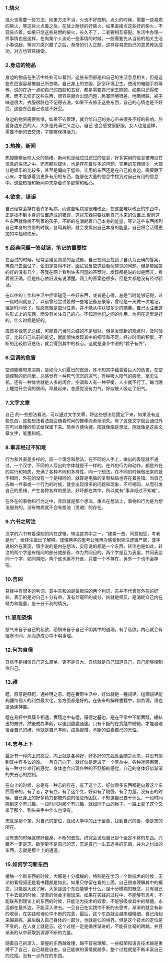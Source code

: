 ### 1.烧火

烧火也需要一些方法，如果方法不当，火也不好控制。点火的时候，需要一些易燃的柴火，等这些火点着之后，在放上耐烧的好柴火，如果直接点这些好的柴火，不容易点着，如果只烧这些易燃的柴火，长久不了，二者要相互搭配。生活中办理一件事情也是这样，在向某个人谈论一些事情的时候，一般需要先从当前的相关生活小事说起，等对方感兴趣了之后，渐渐的引入正题，这样容易把自己的意思传达成功，对方也容易接受。

### 2.身边的物品

身边的物品在生活中处处可以看到，这些东西都是和自己的生活息息相关，但是这些东西很容易被自己所忽略，自己身上的衣服，卧室环境卫生，使用的电脑手机等等，说的在近一点如自己的四肢和五官，都是需要自己家去照顾，如果只记得使用，而不去修正这些东西，很容易就会出现问题，卧室环境很差，地面很脏，被子味道很大，衣服很脏也不记得去洗，如果不去修正这些东西，自己的心情也是不好受，这些东西自己也是不好受。

身边的物资需要修缮，如果不去管理，就会给自己的身心带来很多不好的影响。热爱身边东西的人，大多是充满仁义之心，自己 也会感觉很舒服。女人也是这样，需要不断的去交流，才能够保持活力。

### 3.热搜，新闻

热搜能够反映大众的情绪，新闻也是经过过滤过的信息，好多实用的信息被淹没在信息的洪流之中。还有那些媒体，也是存在着许多的问题，实用的东西很少，大部分是娱乐的比较多，甚至是偏向于低俗。实用的东西还是在自己的身边。需要静下心来，才能够看到更多有用的东西，能够在大量的信息中找到对自己有用的信息中。这些热搜和新闻中夹杂着许多欲望和私心。

### 4.欲念，错误

自己经常会存在着许多毛病，而这些毛病是很难改正，在这些难以改正的东西中，正是找不到本身的位置造成的错误，这些东西只要找到自己本来的位置上,否则这些东西就像找不到家的孩子，不断的在消耗着自己本身的能量，等让这些东西找到自己本身的位置的时候，各司其职，就会发挥出自己本身的能量，自己将会活得更加的幸福和快乐。

### 5.经典问题一答就错，笔记的重要性

在面试的时候，经常会碰见熟悉的面试题，自己在网上找到了自认为正确的答案，等自己去面试了，依旧是答得不好，面试官反应这些看似常见的问题，但是能回答的好的没有几个。等我在网上看到许多问题的答案时，发现都是说的似是而非，看着很正确，但是核心依旧没有说清楚。网上的答案也很多，但是大都是没有经过验证。

在以往的工作和生活中经常碰见一些好东西，或者是心得，总是当时能够记得，过一段时间就忘了，以前曾经尝试着做一些笔记备忘录等，曾经是一天做一次笔记，但是时间长了，就感觉像是应付任务，并不能从中获取多少的能量。自己太注重这些形式上的东西，而没有关注自己的心。不知道他们之间的作用，为何在这里是好的，什么时候是好的。

应该多做笔记总结，可能自己当时总结的不是很对，但是发现新的观点时，及时验证，比较自己以前的笔记，就能很快发现其中的细节和不足。经过时间的积累，不断的比较验证总结，就会得到其中的核心。这就是谦卦中说的“君子有终”。

### 6.空调的危害

空调能够带来凉爽，是如今人们夏日的首选，殊不知其中蕴含着巨大的危害。在空调控制的房间里，总感觉有一种死气沉沉的凉气，有种吸人阳气的感觉，毫无生机。还有一种体会就是人多的场合，空调和人有一种平衡，人少就不行了。每当晚上睡觉开空调的房间，早晨起来，总感觉没有力气，好似被人吸走了阳气。

### 7.文字文章 

自己 的一些想法看法，可以通过文字文章，将这些想法给固定下来，如果没有这些东西，这些想法看法就会随着时间的推移而渐渐消失。有了这些文字就会通过外在可以看懂的形式给保留下来。简单方便快捷。阳就像像是想法，阴就像是这些文章文字，笔墨和纸。

### 8.事非经过不知难

行为和外表是多样的，同一个理念和想法，在不同的人手上，做出的表现就不通过，一个汉字，不同的人写出的字体就是不一样的。在外的行为和动作，都是外在的实行和物质，充满了各种不同和多样性，同一个想法，在不同的时候做出来的就不相同，外在的没有一个是相同的，就算是电脑的复制粘贴也存在着差错。当自己去做一件事或一个行为的时候，就会出现很多的问题和现象，不尽相同，从而引发自己的思绪，产生各种各样的想法，好坏都在其中，所以就有“事非经过不知难”。

在外在的事物和行为之中，背后就是那个想法，重点在想法上，事物和行为是为想法服务的。没有物质就不会有想法（灵魂）的存在。

### 9.六书之转注

汉字的六书有着深刻的内在逻辑，转注是其中之一，“建类一首，同意相受，考老是也”，给转注做出了解释。谨慎两字的思考让我再次感受到转注逻辑严密，谨字说的外在表现，慎字说的是内在想法，实际说的都是一个东西。转注也是如此，转注的两个字是有相同的部分或部首，作为共同目的，两个字是互为表里，共同表达同一个字，如同阴阳，两个谁也离不开谁，只要一个不存在，另外一个也不会存在。

### 10.吉凶

易经中有很多的判词，其中吉和凶是最极端的两个判词，吉并不代表有外在的好处，表示的是对自己十分有益，没有丝毫坏的成分。凶就是相反，是消耗自己内在精力和能量，是十分不利的情况。

### 11.怒和恐惧

怒气来自于自己的私欲，恐惧来自于自己不明其中的道理。有了私欲，内心就会有阻塞不同，从而造成心中不明事理。

### 12.何为自信

自信不是相信自己这么简单，更不是自大。自信就是自己知道自己，自己能够控制住自己。

### 13.禮

禮，原意是祭祀，通神明之意。禮在實際生活中，好似就是一種規矩，這個規矩能夠讓每個人的利益最大化，各方面都是好的。在後來的解釋書籍中，訓為理。理也是通達神靈。

禮在易經中與履卦相通，實踐之中有禮，履德之基也。是在平常中不斷實踐，總結出的規律，然後成為準則，以達到處處通達。只有不斷的在實踐中總結，才能發現復合自己的禮，也就是自己準則，成為習慣，不斷的滋養自己的天性。

### 14.志与上下

最近有一种向上的感受，向上就是各种好，好多好的东西就会随之而来，并没有感到其中有多么的难。一旦自己向下，就好似是走进了一个草丛中，各种迷惑困苦，有一种寸步难行的感觉，身体也会出现各种的不舒服的感觉，自己的身体好似渐渐的失去心的控制。

在向上的时候，总是有一种志的存在，有了这个志，好似很多东西都是向着这个东西而来的，有了志，才有立，有了这个立，好似有了刚强，有了力量。没有志的时候，自己身上的好多精力都被外边的信息所困扰，不知道自己要干什么，一段时间感到这个有兴趣，一段时间对那个有兴趣，就如同下山的猴子，一路上拿了这个又拿了那个，到头来手中什么也没有。

志就是那个定，对自己的定位，就如大学中的止于至善，找到自己的善，便是志的所在。

没有志的时候就修好自身，不断的去找，终究会发现自己那个坚定不移的东西。兴趣不一定是志，欲望更不是自己的志，志是自己一生去追寻的东西，并为之付出的东西。志就是那个上的通道。

### 15.如何学习新东西

接触一个新东西的时候，大都是十分模糊的，特别是在学习一个新技术的时候，无论的看视频还是看书籍都是如此。如果只停留在看的上面，自己很难理解其中的概念，只能是大致了解，大多是这个东西能够干什么，是十分模糊的概念，只有自己下手去做的时候，渐渐的体会才能加深。如果在实践的过程中，不能够有思考，不能联系到理论上的东西的时候，只能沦为技术的奴隶，不能够吸收其中的精髓，永远都在最外边，不能深入进去。一旦自己在实践中不断的去思考，渐渐的就会有新的收获，在实践和理论中不断的完善，最后，这个东西就会越来越精细，自己用起来越熟练，最后融入自己身体的一部分，也就是仁的境界。但是这个技术的定位是不变的，在人身上就是志。这个过程一定是循序渐进的，不能有丝毫的跨越。并且渐渐的从中获取到源源不断的力量。

随着自己的深入，掌握的东西越难懂，越不容易理解。一些框架和语言技术越是束缚不了自己，自己越是自由。自己能做的事情就越多。整个过程就是不断丰富自己的过程。没有一点外在的东西。